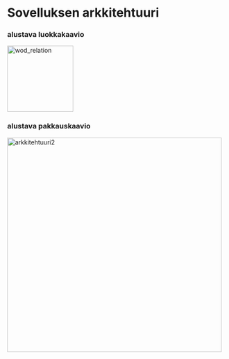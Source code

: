 # Sovelluksen arkkitehtuuri

### alustava luokkakaavio
<img width="152" alt="wod_relation" src="https://github.com/Karri6/ot-harjoitustyo/assets/126342259/cbeaae83-9b11-4ba6-b179-02976a033b9e">

### alustava pakkauskaavio
<img width="494" alt="arkkitehtuuri2" src="https://github.com/Karri6/ot-harjoitustyo/assets/126342259/cf7f61e0-bdf7-4cbf-b64d-86fee95f4af7">

